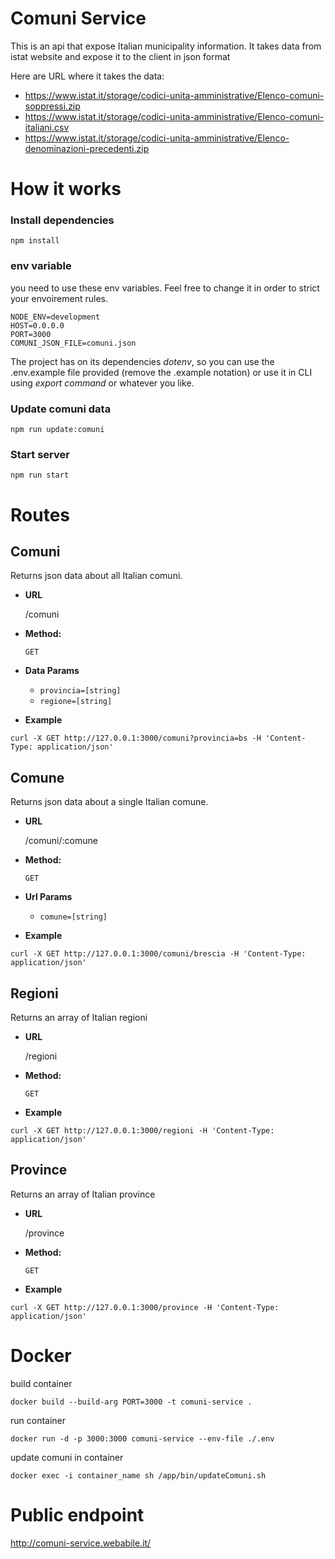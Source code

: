 # Comuni Service

This is an api that expose Italian municipality information.
It takes data from istat website and expose it to the client in json format

Here are URL where it takes the data:
- https://www.istat.it/storage/codici-unita-amministrative/Elenco-comuni-soppressi.zip
- https://www.istat.it/storage/codici-unita-amministrative/Elenco-comuni-italiani.csv
- https://www.istat.it/storage/codici-unita-amministrative/Elenco-denominazioni-precedenti.zip

# How it works

### Install dependencies

`npm install`

### env variable

you need to use these env variables.
Feel free to change it in order to strict your envoirement rules.

```
NODE_ENV=development
HOST=0.0.0.0
PORT=3000
COMUNI_JSON_FILE=comuni.json
```
The project has on its dependencies *dotenv*, so
you can use the .env.example file provided (remove the .example notation) or use it in CLI using *export command* or whatever you like.

### Update comuni data

`npm run update:comuni`

### Start server

`npm run start`

# Routes

**Comuni**
----
  Returns json data about all Italian comuni.

* **URL**

  /comuni

* **Method:**

  `GET`

* **Data Params**

  - `provincia=[string]`
  - `regione=[string]`

* **Example**

```
curl -X GET http://127.0.0.1:3000/comuni?provincia=bs -H 'Content-Type: application/json'
```

**Comune**
----
  Returns json data about a single Italian comune.

* **URL**

  /comuni/:comune

* **Method:**

  `GET`

* **Url Params**

  - `comune=[string]`

* **Example**

```
curl -X GET http://127.0.0.1:3000/comuni/brescia -H 'Content-Type: application/json'
```

**Regioni**
----
  Returns an array of Italian regioni

* **URL**

  /regioni

* **Method:**

  `GET`

* **Example**

```
curl -X GET http://127.0.0.1:3000/regioni -H 'Content-Type: application/json'
```

**Province**
----
  Returns an array of Italian province

* **URL**

  /province

* **Method:**

  `GET`

* **Example**

```
curl -X GET http://127.0.0.1:3000/province -H 'Content-Type: application/json'
```

# Docker

build container

`docker build --build-arg PORT=3000 -t comuni-service .`

run container

`docker run -d -p 3000:3000 comuni-service --env-file ./.env`

update comuni in container

`docker exec -i container_name sh /app/bin/updateComuni.sh`

# Public endpoint

http://comuni-service.webabile.it/
